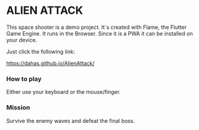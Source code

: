 # ALIEN ATTACK

This space shooter is a demo project. It´s created with Flame, the Flutter Game Engine. It runs in the Browser. Since it is a PWA it can be installed on your device.

Just click the following link:

https://dahas.github.io/AlienAttack/

### How to play

Either use your keyboard or the mouse/finger.

### Mission

Survive the enemy waves and defeat the final boss.
